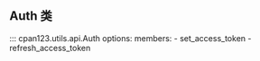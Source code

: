 
## Auth 类

::: cpan123.utils.api.Auth
    options:
      members:
      - set_access_token
      - refresh_access_token